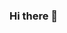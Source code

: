 ### Hi there 👋

<!--
**EstherAtada/Estheratada** is a ✨ _special_ ✨ repository because its `README.md` (this file) appears on your GitHub profile.

Here are some ideas to get you started:

- 🔭 I’m currently working on building my technical skill in Data Analysis
- 🌱 I’m currently learning Data Analysis in the NG30 Daysof Learning and on DataCamp
- 👯 I’m looking to collaborate on everything data analysis and projects
- 🤔 I’m looking for help with breaking down technical concepts
- 💬 Ask me about my learning journey
- 📫 How to reach me: https://twitter.com/atada-ace
- 😄 Pronouns:(SHE/HER)
- ⚡ Fun fact: ...
-->
